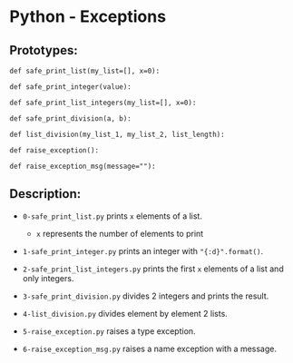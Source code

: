 # Python - Exceptions

## Prototypes:
`def safe_print_list(my_list=[], x=0):`

`def safe_print_integer(value):`

`def safe_print_list_integers(my_list=[], x=0):`

`def safe_print_division(a, b):`

`def list_division(my_list_1, my_list_2, list_length):`

`def raise_exception():`

`def raise_exception_msg(message=""):`

## Description:
* `0-safe_print_list.py` prints `x` elements of a list.
  * `x` represents the number of elements to print
  
* `1-safe_print_integer.py` prints an integer with `"{:d}".format()`.

* `2-safe_print_list_integers.py` prints the first `x` elements of a list and only integers.

* `3-safe_print_division.py` divides 2 integers and prints the result.

* `4-list_division.py` divides element by element 2 lists.

* `5-raise_exception.py` raises a type exception.

* `6-raise_exception_msg.py` raises a name exception with a message.
